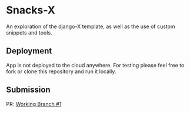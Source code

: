 # Snacks-X

An exploration of the django-X template, as well as the use of custom snippets and tools.

## Deployment

App is not deployed to the cloud anywhere. For testing please feel free to fork or clone this repository and run it locally.

## Submission

PR: [Working Branch #1](https://github.com/jstreifel-33/snacks-x/pull/1)
